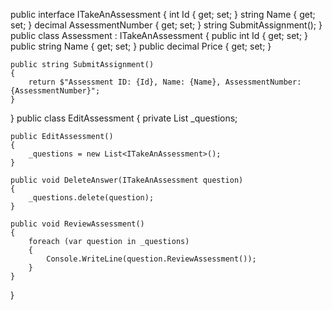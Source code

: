 public interface ITakeAnAssessment
{
    int Id { get; set; }
    string Name { get; set; }
    decimal AssessmentNumber { get; set; }
    string SubmitAssignment();
}
public class Assessment : ITakeAnAssessment
{
    public int Id { get; set; }
    public string Name { get; set; }
    public decimal Price { get; set; }

    public string SubmitAssignment()
    {
        return $"Assessment ID: {Id}, Name: {Name}, AssessmentNumber: {AssessmentNumber}";
    }
}
public class EditAssessment
{
    private List<ITakeAnAssessment> _questions;

    public EditAssessment()
    {
        _questions = new List<ITakeAnAssessment>();
    }

    public void DeleteAnswer(ITakeAnAssessment question)
    {
        _questions.delete(question);
    }

    public void ReviewAssessment()
    {
        foreach (var question in _questions)
        {
            Console.WriteLine(question.ReviewAssessment());
        }
    }
}
